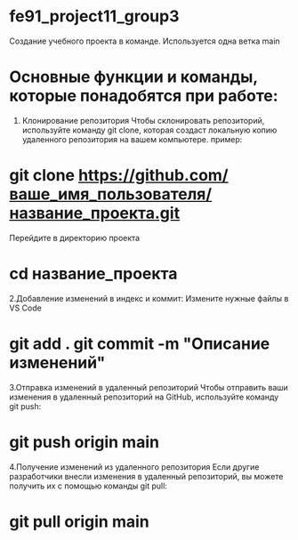 # fe91_project11_group3
Создание учебного проекта в команде. Используется одна ветка main

# Основные функции и команды, которые понадобятся при работе:

1. Клонирование репозитория
Чтобы склонировать репозиторий, используйте команду git clone, которая создаст локальную копию удаленного репозитория на вашем компьютере.
пример: 
# git clone https://github.com/ваше_имя_пользователя/название_проекта.git
Перейдите в директорию проекта
# cd название_проекта

2.Добавление изменений в индекс и коммит:
  Измените нужные файлы в VS Code
  # git add . git commit -m "Описание изменений"

3.Отправка изменений в удаленный репозиторий
Чтобы отправить ваши изменения в удаленный репозиторий на GitHub, используйте команду git push:
# git push origin main

4.Получение изменений из удаленного репозитория
Если другие разработчики внесли изменения в удаленный репозиторий, вы можете получить их с помощью команды git pull:
# git pull origin main

